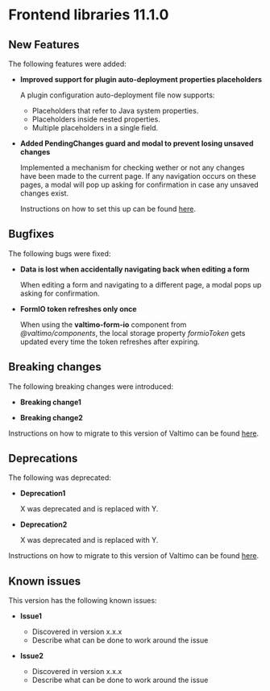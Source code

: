 # Frontend libraries 11.1.0

## New Features

The following features were added:

* **Improved support for plugin auto-deployment properties placeholders**

  A plugin configuration auto-deployment file now supports:
  - Placeholders that refer to Java system properties.
  - Placeholders inside nested properties.
  - Multiple placeholders in a single field.

* **Added PendingChanges guard and modal to prevent losing unsaved changes**

  Implemented a mechanism for checking wether or not any changes have been made to the current page. If any navigation occurs on these pages, a modal will pop up asking for confirmation in case any unsaved changes exist.

  Instructions on how to set this up can be found [here](/using-valtimo/pending-changes/pending-changes.md).

## Bugfixes

The following bugs were fixed:

* **Data is lost when accidentally navigating back when editing a form**

  When editing a form and navigating to a different page, a modal pops up asking for confirmation.

* **FormIO token refreshes only once**

  When using the **valtimo-form-io** component from *@valtimo/components*, the local storage property *formioToken* gets updated every time the token refreshes after expiring.

## Breaking changes

The following breaking changes were introduced:

* **Breaking change1**

* **Breaking change2**

Instructions on how to migrate to this version of Valtimo can be found [here](migration.md).

## Deprecations

The following was deprecated:

* **Deprecation1**

  X was deprecated and is replaced with Y.
* **Deprecation2**

  X was deprecated and is replaced with Y.

Instructions on how to migrate to this version of Valtimo can be found [here](migration.md).

## Known issues

This version has the following known issues:

* **Issue1**
    * Discovered in version x.x.x
    * Describe what can be done to work around the issue

* **Issue2**
    * Discovered in version x.x.x
    * Describe what can be done to work around the issue
